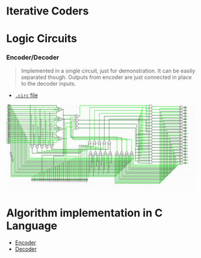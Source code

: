 # Iterative Coders


# Logic Circuits
### Encoder/Decoder
> Implemented in a single circuit, just for demonstration. It can be easily separated though.
> Outputs from encoder are just connected in place to the decoder inputs.

- [`.circ` file](../assets/logisim/iterative_encoder_decoder.circ)


![iterative coder/decoder](../assets/img/iterative_coder_decoder.png)


# Algorithm implementation in C Language
- [Encoder](./encoder.c)
- [Decoder](./decoder.c)
